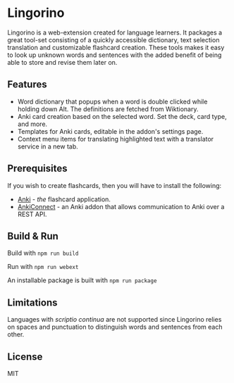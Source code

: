 # Lingorino

Lingorino is a web-extension created for language learners. It packages a great tool-set consisting of a quickly accessible dictionary, text selection translation and customizable flashcard creation. These tools makes it easy to look up unknown words and sentences with the added benefit of being able to store and revise them later on.

## Features

- Word dictionary that popups when a word is double clicked while holding down Alt. The definitions are fetched from Wiktionary.
- Anki card creation based on the selected word. Set the deck, card type, and more.
- Templates for Anki cards, editable in the addon's settings page.
- Context menu items for translating highlighted text with a translator service in a new tab.

## Prerequisites

If you wish to create flashcards, then you will have to install the following:

- [Anki](https://apps.ankiweb.net/) - _the_ flashcard application.
- [AnkiConnect](https://ankiweb.net/shared/info/2055492159) - an Anki addon that allows communication to Anki over a REST API.

## Build & Run

Build with 
```npm run build```

Run with
```npm run webext```

An installable package is built with
```npm run package```

## Limitations

Languages with *scriptio continua* are not supported since Lingorino relies on spaces and punctuation to distinguish words and sentences from each other. 

## License

MIT
